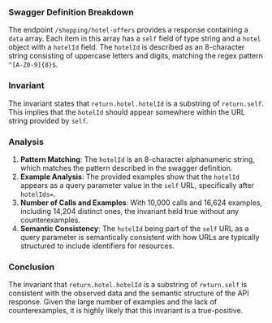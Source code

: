 ### Swagger Definition Breakdown
The endpoint `/shopping/hotel-offers` provides a response containing a `data` array. Each item in this array has a `self` field of type string and a `hotel` object with a `hotelId` field. The `hotelId` is described as an 8-character string consisting of uppercase letters and digits, matching the regex pattern `^[A-Z0-9]{8}$`.

### Invariant
The invariant states that `return.hotel.hotelId` is a substring of `return.self`. This implies that the `hotelId` should appear somewhere within the URL string provided by `self`.

### Analysis
1. **Pattern Matching**: The `hotelId` is an 8-character alphanumeric string, which matches the pattern described in the swagger definition.
2. **Example Analysis**: The provided examples show that the `hotelId` appears as a query parameter value in the `self` URL, specifically after `hotelIds=`.
3. **Number of Calls and Examples**: With 10,000 calls and 16,624 examples, including 14,204 distinct ones, the invariant held true without any counterexamples.
4. **Semantic Consistency**: The `hotelId` being part of the `self` URL as a query parameter is semantically consistent with how URLs are typically structured to include identifiers for resources.

### Conclusion
The invariant that `return.hotel.hotelId` is a substring of `return.self` is consistent with the observed data and the semantic structure of the API response. Given the large number of examples and the lack of counterexamples, it is highly likely that this invariant is a true-positive.

